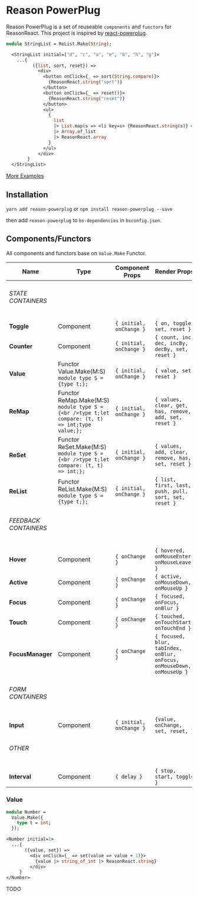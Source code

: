 # Reason PowerPlug

Reason PowerPlug is a set of reuseable `components` and `functors` for
ReasonReact. This project is inspired by
[react-powerplug](https://github.com/renatorib/react-powerplug).

```ocaml
module StringList = ReList.Make(String);

  <StringList initial=["d", "c", "a", "e", "b", "h", "g"]>
    ...{
          ({list, sort, reset}) =>
            <div>
              <button onClick={_ => sort(String.compare)}>
                {ReasonReact.string("sort")}
              </button>
              <button onClick={_ => reset()}>
                {ReasonReact.string("reset")}
              </button>
              <ul>
                {
                  list
                  |> List.map(s => <li key=s> {ReasonReact.string(s)} </li>)
                  |> Array.of_list
                  |> ReasonReact.array
                }
              </ul>
            </div>
        }
  </StringList>
```

[More Examples](https://github.com/beizhedenglong/reason-powerplug/blob/master/examples/Index.re)

## Installation

`yarn add reason-powerplug` or `npm install reason-powerplug --save`

then add `reason-powerplug` to `bs-dependencies` in `bsconfig.json`.

## Components/Functors

All components and functors base on `Value.Make` Functor.

| Name                         | Type                                                                                                  | Component Props         | Render Props                                                           |
| ---------------------------- | ----------------------------------------------------------------------------------------------------- | ----------------------- | ---------------------------------------------------------------------- |
| <h6>STATE CONTAINERS</h6>    |                                                                                                       |
| **Toggle**                   | Component                                                                                             | `{ initial, onChange }` | `{ on, toggle, set, reset }`                                           |
| **Counter**                  | Component                                                                                             | `{ initial, onChange }` | `{ count, inc, dec, incBy, decBy, set, reset }`                        |
| **Value**                    | Functor Value.Make(M:S)<br />`module type S = {type t;};`                                             | `{ initial, onChange }` | `{ value, set, reset }`                                                |
| **ReMap**                    | Functor ReMap.Make(M:S)<br />`module type S = {<br />type t;let compare: (t, t) => int;type value;};` | `{ initial, onChange }` | `{ values, clear, get, has, remove, add, set, reset }`                 |
| **ReSet**                    | Functor ReSet.Make(M:S)<br />`module type S = {<br />type t;let compare: (t, t) => int;};`            | `{ initial, onChange }` | `{ values, add, clear, remove, has, set, reset }`                      |
| **ReList**                   | Functor ReList.Make(M:S)<br />`module type S = {type t;};`                                            | `{ initial, onChange }` | `{ list, first, last, push, pull, sort, set, reset }`                  |
| <h6>FEEDBACK CONTAINERS</h6> |                                                                                                       |
| **Hover**                    | Component                                                                                             | `{ onChange }`          | `{ hovered, onMouseEnter, onMouseLeave }`                              |
| **Active**                   | Component                                                                                             | `{ onChange }`          | `{ active, onMouseDown, onMouseUp }`                                   |
| **Focus**                    | Component                                                                                             | `{ onChange }`          | `{ focused, onFocus, onBlur }`                                         |
| **Touch**                    | Component                                                                                             | `{ onChange }`          | `{ touched, onTouchStart, onTouchEnd }`                                |
| **FocusManager**             | Component                                                                                             | `{ onChange }`          | `{ focused, blur, tabIndex, onBlur, onFocus, onMouseDown, onMouseUp }` |
| <h6>FORM CONTAINERS</h6>     |                                                                                                       |
| **Input**                    | Component                                                                                             | `{ initial, onChange }` | `{value, onChange, set, reset, }`                                      |
| <h6>OTHER</h6>               |                                                                                                       |
| **Interval**                 | Component                                                                                             | `{ delay }`             | `{ stop, start, toggle }`                                              |

### Value

```ocaml
module Number =
  Value.Make({
    type t = int;
  });

<Number initial=1>
  ...{
       ({value, set}) =>
         <div onClick={_ => set(value => value + 1)}>
           {value |> string_of_int |> ReasonReact.string}
         </div>
     }
</Number>


```

TODO
